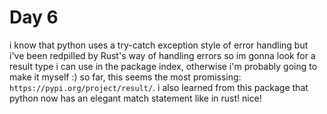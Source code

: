 # Day 6

i know that python uses a try-catch exception style of error handling but i've been redpilled by Rust's way of handling errors so im gonna look for a result type i can use in the package index, otherwise i'm probably going to make it myself :)
so far, this seems the most promissing: `https://pypi.org/project/result/`.
i also learned from this package that python now has an elegant match statement like in rust! nice!
